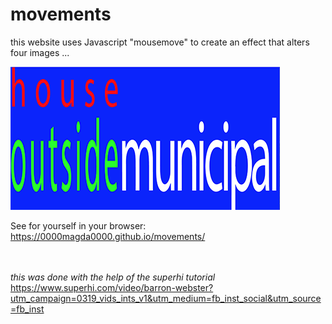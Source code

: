 # movements <br>
this website uses Javascript "mousemove" to create an effect that alters four images ... <br>

![screenshot of movements website](img/movements.png)

See for yourself in your browser:<br>
https://0000magda0000.github.io/movements/
<br><br><br>


*this was done with the help of the superhi tutorial* <br>
https://www.superhi.com/video/barron-webster?utm_campaign=0319_vids_ints_v1&utm_medium=fb_inst_social&utm_source=fb_inst
